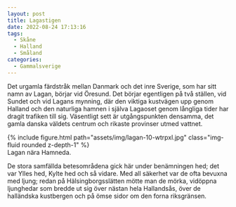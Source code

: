```yaml
---
layout: post
title: Lagastigen
date: 2022-08-24 17:13:16
tags: 
  - Skåne
  - Halland
  - Småland
categories: 
  - Gammalsverige
---
```


Det urgamla färdstråk mellan Danmark och det inre Sverige, som har sitt namn av Lagan, börjar vid Öresund. Det börjar egentligen på två ställen, vid Sundet och vid Lagans mynning, där den viktiga kustvägen upp genom Halland och den naturliga hamnen i själva Lagaoset genom långliga tider har dragit trafiken till sig. Väsentligt sett är utgångspunkten densamma, det gamla danska väldets centrum och rikaste provinser utmed vattnet.

<div class="row mt-3">
    <div class="col-sm mt-3 mt-md-0">
        {% include figure.html path="assets/img/lagan-10-wtrpxl.jpg" class="img-fluid rounded z-depth-1" %}
    </div>
</div>
<div class="caption">
    Lagan nära Hamneda.
</div>

De stora samfällda betesområdena gick här under benämningen hed; det var Ylles hed, Kylte hed och så vidare. Med all säkerhet var de ofta bevuxna med ljung; redan på Hälsingborgsslätten mötte man de mörka, vidöppna ljunghedar som bredde ut sig över nästan hela Hallandsås, över de halländska kustbergen och på ömse sidor om den forna riksgränsen.
